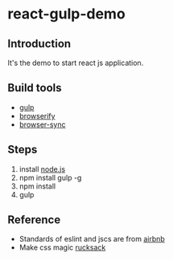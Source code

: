 # react-gulp-demo

## Introduction
It's the demo to start react js application.

## Build tools
- [gulp](http://gulpjs.com/)
- [browserify](http://browserify.org/)
- [browser-sync](http://www.browsersync.io/)

## Steps
1. install [node.js](https://nodejs.org/en/)
2. npm install gulp -g
3. npm install
4. gulp

## Reference
- Standards of eslint and jscs are from [airbnb](https://github.com/airbnb/javascript)
- Make css magic [rucksack](https://simplaio.github.io/rucksack/)
